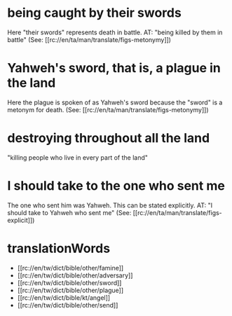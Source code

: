 # being caught by their swords

Here "their swords" represents death in battle. AT: "being killed by them in battle" (See: [[rc://en/ta/man/translate/figs-metonymy]])

# Yahweh's sword, that is, a plague in the land

Here the plague is spoken of as Yahweh's sword because the "sword" is a metonym for death. (See: [[rc://en/ta/man/translate/figs-metonymy]])

# destroying throughout all the land

"killing people who live in every part of the land"

# I should take to the one who sent me

The one who sent him was Yahweh. This can be stated explicitly. AT: "I should take to Yahweh who sent me" (See: [[rc://en/ta/man/translate/figs-explicit]])

# translationWords

* [[rc://en/tw/dict/bible/other/famine]]
* [[rc://en/tw/dict/bible/other/adversary]]
* [[rc://en/tw/dict/bible/other/sword]]
* [[rc://en/tw/dict/bible/other/plague]]
* [[rc://en/tw/dict/bible/kt/angel]]
* [[rc://en/tw/dict/bible/other/send]]